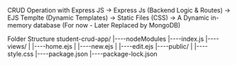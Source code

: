 CRUD Operation with Express JS
-> Express Js (Backend Logic & Routes) -> EJS Templte (Dynamic Templates) -> Static Files (CSS) -> A Dynamic in-memory database (For now - Later Replaced by MongoDB)

Folder Structure
student-crud-app/ |----nodeModules |----index.js |----views/ | |----home.ejs | |----new.ejs | |----edit.ejs |----public/ | |----style.css |----package.json |----package-lock.json